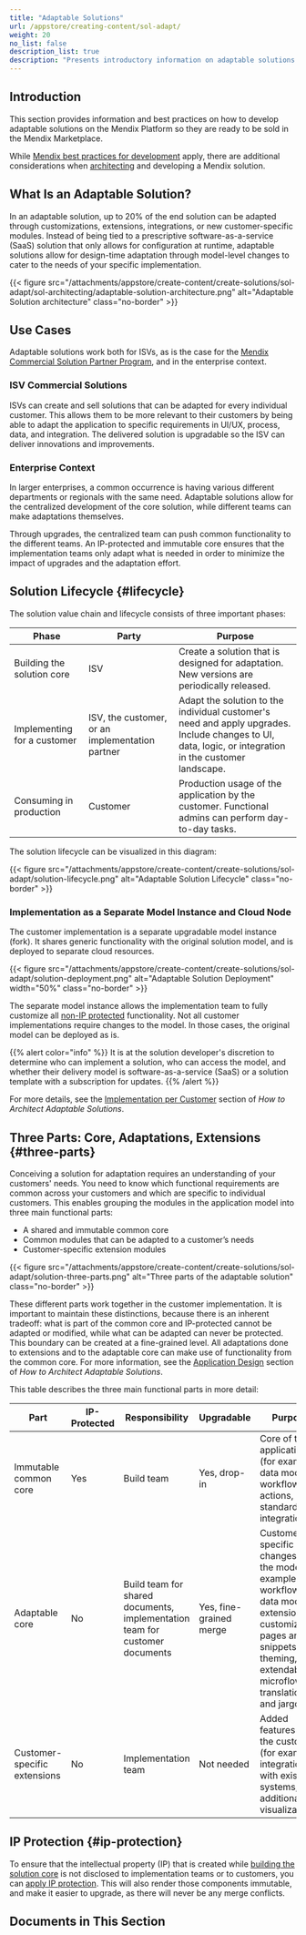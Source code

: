 ```yaml
---
title: "Adaptable Solutions"
url: /appstore/creating-content/sol-adapt/
weight: 20
no_list: false
description_list: true
description: "Presents introductory information on adaptable solutions."
---
```


## Introduction

This section provides information and best practices on how to develop adaptable solutions on the Mendix Platform so they are ready to be sold in the Mendix Marketplace.

While [Mendix best practices for development](/refguide/dev-best-practices/) apply, there are additional considerations when [architecting](/appstore/creating-content/sol-architecting/) and developing a Mendix solution.

## What Is an Adaptable Solution?

In an adaptable solution, up to 20% of the end solution can be adapted through customizations, extensions, integrations, or new customer-specific modules. Instead of being tied to a prescriptive software-as-a-service (SaaS) solution that only allows for configuration at runtime, adaptable solutions allow for design-time adaptation through model-level changes to cater to the needs of your specific implementation.

{{< figure src="/attachments/appstore/create-content/create-solutions/sol-adapt/sol-architecting/adaptable-solution-architecture.png" alt="Adaptable Solution architecture" class="no-border" >}}

## Use Cases

Adaptable solutions work both for ISVs, as is the case for the [Mendix Commercial Solution Partner Program](/appstore/creating-content/comm-sol-partner-program/), and in the enterprise context.

### ISV Commercial Solutions

ISVs can create and sell solutions that can be adapted for every individual customer. This allows them to be more relevant to their customers by being able to adapt the application to specific requirements in UI/UX, process, data, and integration. The delivered solution is upgradable so the ISV can deliver innovations and improvements.

### Enterprise Context

In larger enterprises, a common occurrence is having various different departments or regionals with the same need. Adaptable solutions allow for the centralized development of the core solution, while different teams can make adaptations themselves.  

Through upgrades, the centralized team can push common functionality to the different teams. An IP-protected and immutable core ensures that the implementation teams only adapt what is needed in order to minimize the impact of upgrades and the adaptation effort.

## Solution Lifecycle {#lifecycle}

The solution value chain and lifecycle consists of three important phases:

| Phase | Party | Purpose |
| --- | --- | --- |
| Building the solution core | ISV | Create a solution that is designed for adaptation. New versions are periodically released. |
| Implementing for a customer | ISV, the customer, or an implementation partner | Adapt the solution to the individual customer's need and apply upgrades. Include changes to UI, data, logic, or integration in the customer landscape. |
| Consuming in production | Customer | Production usage of the application by the customer. Functional admins can perform day-to-day tasks. |

The solution lifecycle can be visualized in this diagram:

{{< figure src="/attachments/appstore/create-content/create-solutions/sol-adapt/solution-lifecycle.png" alt="Adaptable Solution Lifecycle" class="no-border" >}}

### Implementation as a Separate Model Instance and Cloud Node

The customer implementation is a separate upgradable model instance (fork). It shares generic functionality with the original solution model, and is deployed to separate cloud resources.

{{< figure src="/attachments/appstore/create-content/create-solutions/sol-adapt/solution-deployment.png" alt="Adaptable Solution Deployment"  width="50%" class="no-border" >}}

The separate model instance allows the implementation team to fully customize all [non-IP protected](#ip-protection) functionality. Not all customer implementations require changes to the model. In those cases, the original model can be deployed as is.

{{% alert color="info" %}}
It is at the solution developer's discretion to determine who can implement a solution, who can access the model, and whether their delivery model is software-as-a-service (SaaS) or a solution template with a subscription for updates.
{{% /alert %}}

For more details, see the [Implementation per Customer](/appstore/creating-content/sol-architecting/#per-customer) section of *How to Architect Adaptable Solutions*.

## Three Parts: Core, Adaptations, Extensions {#three-parts}

Conceiving a solution for adaptation requires an understanding of your customers' needs. You need to know which functional requirements are common across your customers and which are specific to individual customers. This enables grouping the modules in the application model into three main functional parts:

* A shared and immutable common core
* Common modules that can be adapted to a customer’s needs
* Customer-specific extension modules

{{< figure src="/attachments/appstore/create-content/create-solutions/sol-adapt/solution-three-parts.png" alt="Three parts of the adaptable solution" class="no-border" >}}

These different parts work together in the customer implementation. It is important to maintain these distinctions, because there is an inherent tradeoff: what is part of the common core and IP-protected cannot be adapted or modified, while what can be adapted can never be protected. This boundary can be created at a fine-grained level. All adaptations done to extensions and to the adaptable core can make use of functionality from the common core. For more information, see the [Application Design](/appstore/creating-content/sol-architecting/#app-design) section of *How to Architect Adaptable Solutions*.

This table describes the three main functional parts in more detail:

| Part | IP-Protected | Responsibility | Upgradable | Purpose |
| --- | --- | --- | --- | --- |
| Immutable common core | Yes | Build team | Yes, drop-in | Core of the application (for example, data model, workflow actions, standard integrations) |
| Adaptable core | No | Build team for shared documents, implementation team for customer documents | Yes, fine-grained merge | Customer specific changes to the model (for example: workflows, data model extensions, customizable pages and snippets, theming, extendable microflows, translation and jargon) |
| Customer-specific extensions | No | Implementation team | Not needed | Added features for the customer (for example, integration with existing systems, additional visualizations) |

## IP Protection {#ip-protection}

To ensure that the intellectual property (IP) that is created while [building the solution core](#lifecycle) is not disclosed to implementation teams or to customers, you can [apply IP protection](/appstore/creating-content/sol-ip-protection/). This will also render those components immutable, and make it easier to upgrade, as there will never be any merge conflicts.

## Documents in This Section
